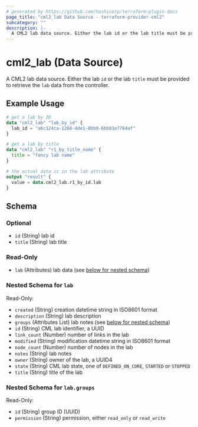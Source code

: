 ```yaml
---
# generated by https://github.com/hashicorp/terraform-plugin-docs
page_title: "cml2_lab Data Source - terraform-provider-cml2"
subcategory: ""
description: |-
  A CML2 lab data source. Either the lab id or the lab title must be provided to retrieve the lab data from the controller.
---
```


# cml2_lab (Data Source)

A CML2 lab data source. Either the lab `id` or the lab `title` must be provided to retrieve the `lab` data from the controller.

## Example Usage

```terraform
# get a lab by ID
data "cml2_lab" "lab_by_id" {
  lab_id = "a6c124ca-1268-4de1-8bb0-6bb01e7764af"
}

# get a lab by title
data "cml2_lab" "r1_by_title_name" {
  title = "fancy lab name"
}

# the actual data is in the lab attribute
output "result" {
  value = data.cml2_lab.r1_by_id.lab
}
```

<!-- schema generated by tfplugindocs -->
## Schema

### Optional

- `id` (String) lab id
- `title` (String) lab title

### Read-Only

- `lab` (Attributes) lab data (see [below for nested schema](#nestedatt--lab))

<a id="nestedatt--lab"></a>
### Nested Schema for `lab`

Read-Only:

- `created` (String) creation datetime string in ISO8601 format
- `description` (String) lab description
- `groups` (Attributes List) lab notes (see [below for nested schema](#nestedatt--lab--groups))
- `id` (String) CML lab identifier, a UUID
- `link_count` (Number) number of links in the lab
- `modified` (String) modification datetime string in ISO8601 format
- `node_count` (Number) number of nodes in the lab
- `notes` (String) lab notes
- `owner` (String) owner of the lab, a UUID4
- `state` (String) CML lab state, one of `DEFINED_ON_CORE`, `STARTED` or `STOPPED`
- `title` (String) title of the lab

<a id="nestedatt--lab--groups"></a>
### Nested Schema for `lab.groups`

Read-Only:

- `id` (String) group ID (UUID)
- `permission` (String) permission, either `read_only` or `read_write`


